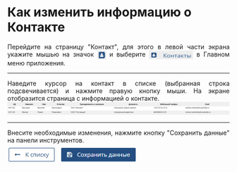# Как изменить информацию о Контакте

<p align="justify">
Перейдите на страницу "Контакт", для этого в левой части экрана укажите мышью на значок  <img src="../../images/main_menu/pict_contacts_short.png" style="width: 20px; height: 20px; vertical-align: middle;"/>  и выберите  <img src="../../images/main_menu/pict_contacts_full.png" style="width: 100px; height: 20px; vertical-align: middle;"/>  в Главном меню приложения.
</p>

<hr>

<p align="justify">
Наведите курсор на контакт в списке (выбранная строка подсвечивается) и нажмите правую кнопку мыши. На экране отобразится страница с информацией о контакте.  
<br>
<img src="../../images/contacts_page/contacts_list.png" style="max-width:100%;max-height:100%;"/>
</p>

<hr>

<p align="justify">
Внесите необходимые изменения, нажмите кнопку "Сохранить данные" на панели инструментов. 
<br>
<img src="../../images/contacts_page/contact_save_data.png" style="max-width:100%;max-height:100%;"/>
</p>
